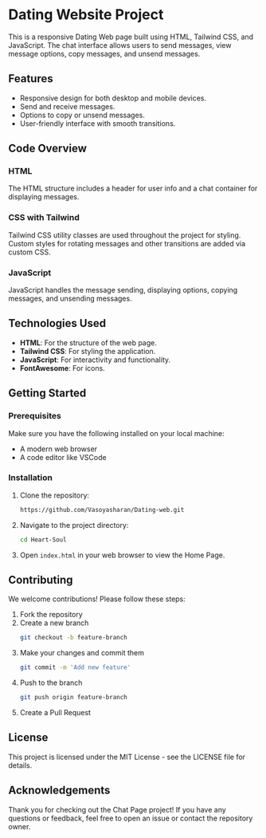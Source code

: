 # Dating Website Project

This is a responsive Dating Web page built using HTML, Tailwind CSS, and JavaScript. The chat interface allows users to send messages, view message options, copy messages, and unsend messages.

## Features

- Responsive design for both desktop and mobile devices.
- Send and receive messages.
- Options to copy or unsend messages.
- User-friendly interface with smooth transitions.

## Code Overview

### HTML

The HTML structure includes a header for user info and a chat container for displaying messages.

### CSS with Tailwind

Tailwind CSS utility classes are used throughout the project for styling. Custom styles for rotating messages and other transitions are added via custom CSS.

### JavaScript

JavaScript handles the message sending, displaying options, copying messages, and unsending messages.

## Technologies Used

- **HTML**: For the structure of the web page.
- **Tailwind CSS**: For styling the application.
- **JavaScript**: For interactivity and functionality.
- **FontAwesome**: For icons.

## Getting Started

### Prerequisites

Make sure you have the following installed on your local machine:

- A modern web browser
- A code editor like VSCode

### Installation

1. Clone the repository:
    ```bash
    https://github.com/Vasoyasharan/Dating-web.git
    ```
2. Navigate to the project directory:
    ```bash
    cd Heart-Soul
    ```
3. Open `index.html` in your web browser to view the Home Page.

## Contributing

We welcome contributions! Please follow these steps:

1. Fork the repository
2. Create a new branch
    ```bash
    git checkout -b feature-branch
    ```
3. Make your changes and commit them
    ```bash
    git commit -m 'Add new feature'
    ```
4. Push to the branch
    ```bash
    git push origin feature-branch
    ```
5. Create a Pull Request

## License

This project is licensed under the MIT License - see the LICENSE file for details.

## Acknowledgements

Thank you for checking out the Chat Page project! If you have any questions or feedback, feel free to open an issue or contact the repository owner.
